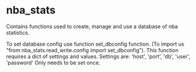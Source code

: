 # nba_stats
Contains functions used to create, manage and use a database of nba statistics.

To set database config use function set_dbconfig function. (To import us "from nba_stats.read_write.config import set_dbconfig").
This function requires a dict of settings and values.
Settings are: 'host', 'port', 'db', 'user', 'password'
Only needs to be set once.